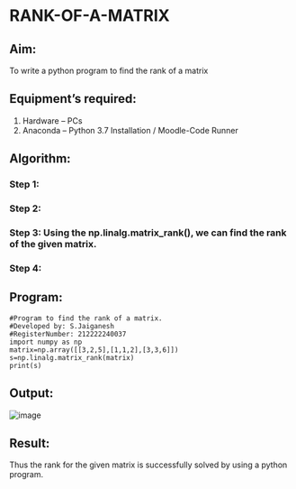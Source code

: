 # RANK-OF-A-MATRIX
## Aim:
To write a python program to find the rank of a matrix
## Equipment’s required:
1. 	Hardware – PCs
2. 	Anaconda – Python 3.7 Installation / Moodle-Code Runner
## Algorithm:
### Step 1: 
### Step 2: 
### Step 3: Using the np.linalg.matrix_rank(), we can find the rank of the given matrix.
### Step 4: 
## Program:
```
#Program to find the rank of a matrix.
#Developed by: S.Jaiganesh
#RegisterNumber: 212222240037
import numpy as np
matrix=np.array([[3,2,5],[1,1,2],[3,3,6]])
s=np.linalg.matrix_rank(matrix)
print(s)
```
## Output:
![image](https://user-images.githubusercontent.com/118657189/227952422-465b1d40-6c1a-4dfa-99b4-04de9bbcb385.png)

## Result:
Thus the rank for the given matrix is successfully solved by  using a python program.

